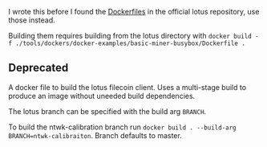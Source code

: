 I wrote this before I found the
[Dockerfiles](https://github.com/filecoin-project/lotus/tree/master/tools/dockers) in the official lotus repository,
use those instead.

Building them requires building from the lotus directory with `docker build -f ./tools/dockers/docker-examples/basic-miner-busybox/Dockerfile .`

## Deprecated

A docker file to build the lotus filecoin client. Uses a multi-stage build to produce an image without uneeded build dependencies.

The lotus branch can be specified with the build arg `BRANCH`.

To build the ntwk-calibration branch run `docker build . --build-arg BRANCH=ntwk-calibraiton`. Branch defaults to master.
